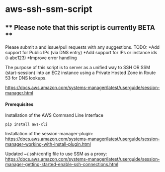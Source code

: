 # aws-ssh-ssm-script

## ** Please note that this script is currently BETA **
Please submit a and issue/pull requests with any suggestions.
TODO:
*Add support for Public IPs (via DNS entry)
*Add support for IPs or instance ids (i-abc123)
*Improve error handling

The purpose of this script is to server as a unified way to SSH OR SSM (start-session) into an EC2 instance using a Private Hosted Zone in Route 53 for DNS lookups. 

https://docs.aws.amazon.com/systems-manager/latest/userguide/session-manager.html


#### Prerequisites
Installation of the AWS Command Line Interface
```
pip install aws-cli
```

Installation of the session-manager-plugin:
https://docs.aws.amazon.com/systems-manager/latest/userguide/session-manager-working-with-install-plugin.html

Updated ~/.ssh/config file to use SSM as a proxy:
https://docs.aws.amazon.com/systems-manager/latest/userguide/session-manager-getting-started-enable-ssh-connections.html





